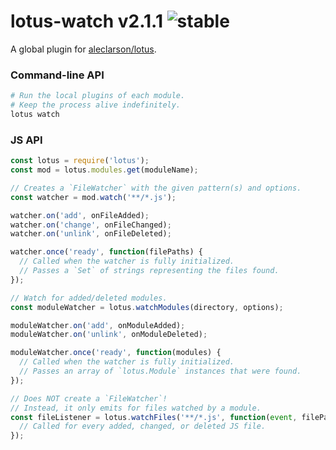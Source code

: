 
# lotus-watch v2.1.1 ![stable](https://img.shields.io/badge/stability-stable-4EBA0F.svg?style=flat)

A global plugin for [aleclarson/lotus](https://github.com/aleclarson/lotus).

### Command-line API

```sh
# Run the local plugins of each module.
# Keep the process alive indefinitely.
lotus watch
```

### JS API

```js
const lotus = require('lotus');
const mod = lotus.modules.get(moduleName);

// Creates a `FileWatcher` with the given pattern(s) and options.
const watcher = mod.watch('**/*.js');

watcher.on('add', onFileAdded);
watcher.on('change', onFileChanged);
watcher.on('unlink', onFileDeleted);

watcher.once('ready', function(filePaths) {
  // Called when the watcher is fully initialized.
  // Passes a `Set` of strings representing the files found.
});

// Watch for added/deleted modules.
const moduleWatcher = lotus.watchModules(directory, options);

moduleWatcher.on('add', onModuleAdded);
moduleWatcher.on('unlink', onModuleDeleted);

moduleWatcher.once('ready', function(modules) {
  // Called when the watcher is fully initialized.
  // Passes an array of `lotus.Module` instances that were found.
});

// Does NOT create a `FileWatcher`!
// Instead, it only emits for files watched by a module.
const fileListener = lotus.watchFiles('**/*.js', function(event, filePath) {
  // Called for every added, changed, or deleted JS file.
});
```

